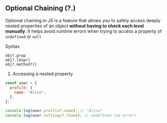 ## Optional Chaining (?.)

Optional chaining in JS is a feature that allows you to safely access deeply nested properties of an object **without having to check each level manually**.
It helps avoid runtime errors when trying to access a property of `undefined` or `null`

Syntax

```
obj?.prop
obj?.[expr]
obj?.method?()
```

1. Accessing a nested property

```js
const user = {
  profile: {
    name: "Alice",
  },
};

console.log(user.profile?.name); // "Alice"
console.log(user.settings?.theme); // undefined (no error)
```
